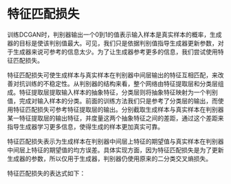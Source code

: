 # 特征匹配损失

训练DCGAN时，判别器输出一个0到1的值表示输入样本是真实样本的概率，生成器的目标是使该判别值最大。可见，我们只是依据判别值指导生成器更新参数，对于生成器来说可参考的信息太少。为了让生成器参考更多的信息，我们尝试使用特征匹配损失。

特征匹配损失可使生成样本与真实样本在判别器中间层输出的特征互相匹配，来改善对抗训练的不稳定性。从判别器的结构来看，整个网络由特征提取层和分类层组成。特征提取层提取输入样本的抽象特征，分类层则将抽象特征映射为一个判别值，完成对输入样本的分类。前面的训练方法我们只是参考了分类层的输出，而使用特征匹配损失可参考特征提取层的输出。分别截取生成样本与真实样本在判别器某一特征提取层的输出特征，并度量这两个抽象特征之间的差距，通过这个差距来指导生成器学习更多信息，使得生成的样本更加真实可靠。

特征匹配损失表示为生成样本在判别器中间层上特征的期望值与真实样本在判别器中间层上特征的期望值的均方误差。具体实现方面，因为特征匹配损失是为了更新生成器的参数，所以仅用于生成器，判别器仍使用原来的二分类交叉熵损失。

特征匹配损失的表达式如下：


